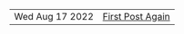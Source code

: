 |                 |                                             |
| --------------- | ------------------------------------------- |
| Wed Aug 17 2022 | [First Post Again](/posts/first-post-again) |

<!--  -->
